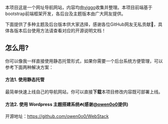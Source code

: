 

本项目这是一个网址导航网站，内容均由[viggo]( https://github.com/WebStackPage/WebStackPage.github.io)收集并整理。本项目前端基于bootstrap前端框架开发，各后台及主题版本由广大网友提供。

下面提供了多种主题及后台版本供大家选择，感谢各位GitHub网友无私贡献🙏，具体各版本后台使用方法请查看对应的开源说明文档！


怎么用?
---
你可以像我一样直接使用静态托管形式，如果你需要一个后台系统方便管理，可以参考下面两种解决方案：
#### 方法1. 使用静态托管
最简单快速上线自己的导航网站，你可以直接**下载**本项目修改内容既可部署上线。

#### 方法2. 使用 Wordpress 主题搭建系统🔥(感谢[@owen0o0](https://github.com/hui-ho)提供)
开源地址：https://github.com/owen0o0/WebStack



